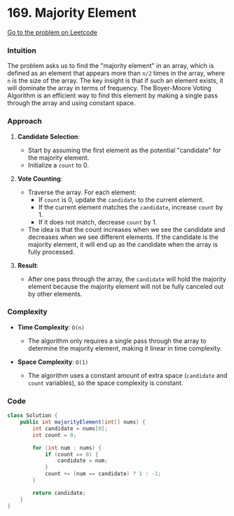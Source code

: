 # 169. Majority Element

[Go to the problem on Leetcode](https://leetcode.com/problems/majority-element/)

### Intuition

The problem asks us to find the "majority element" in an array, which is defined as an element that appears more than `n/2` times in the array, where `n` is the size of the array. The key insight is that if such an element exists, it will dominate the array in terms of frequency. The Boyer-Moore Voting Algorithm is an efficient way to find this element by making a single pass through the array and using constant space.

### Approach

1. **Candidate Selection**:
   - Start by assuming the first element as the potential "candidate" for the majority element. 
   - Initialize a `count` to 0.

2. **Vote Counting**:
   - Traverse the array. For each element:
     - If `count` is 0, update the `candidate` to the current element.
     - If the current element matches the `candidate`, increase `count` by 1.
     - If it does not match, decrease `count` by 1.
   - The idea is that the count increases when we see the candidate and decreases when we see different elements. If the candidate is the majority element, it will end up as the candidate when the array is fully processed.

3. **Result**:
   - After one pass through the array, the `candidate` will hold the majority element because the majority element will not be fully canceled out by other elements.

### Complexity

- **Time Complexity**: `O(n)`
  - The algorithm only requires a single pass through the array to determine the majority element, making it linear in time complexity.
  
- **Space Complexity**: `O(1)`
  - The algorithm uses a constant amount of extra space (`candidate` and `count` variables), so the space complexity is constant.

### Code

```java
class Solution {
    public int majorityElement(int[] nums) {
        int candidate = nums[0];
        int count = 0;

        for (int num : nums) {
            if (count == 0) {
                candidate = num;
            }
            count += (num == candidate) ? 1 : -1;
        }

        return candidate;
    }
}